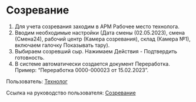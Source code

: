 # Созревание

1. Для учета созревания заходим в АРМ Рабочее место технолога.
2. Вводим необходимые настройки (Дата смены (02.05.2023), смена (Смена24), рабочий центр (Камера созревания), склад (Камера №1), включаем галочку Показывать тару).
3. Выбираем созревший сыр. Нажимаем Действия - Подтвердить готовность.
4. В системе автоматически создается документ Переработка. Пример:  “Переработка 0000-000023 от 15.02.2023”.

Пользователь: [Технолог](../Users/Technologist.md)

Ссылка на руководство пользователя: <a href="https://konstanta-it.github.io/erp4food/Manufacture/Cheese/SemiHardCheese/Maturation/DataFilling/readme/" target="_blank">Созревание</a>